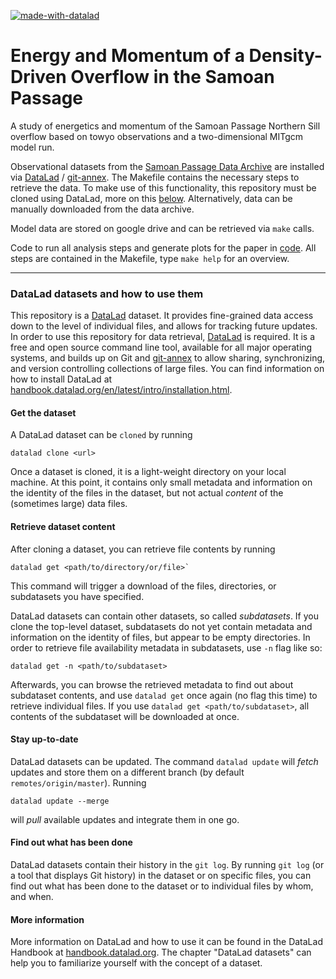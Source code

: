 [![made-with-datalad](https://www.datalad.org/badges/made_with.svg)](https://datalad.org)

Energy and Momentum of a Density-Driven Overflow in the Samoan Passage
======================================================================

A study of energetics and momentum of the Samoan Passage Northern Sill overflow based on towyo observations and a two-dimensional MITgcm model run.

Observational datasets from the [Samoan Passage Data Archive](https://github.com/gunnarvoet/sp-data-archive) are installed via [DataLad](https://www.datalad.org/) / [git-annex](https://git-annex.branchable.com/). The Makefile contains the necessary steps to retrieve the data. To make use of this functionality, this repository must be cloned using DataLad, more on this [below](#datalad-datasets-and-how-to-use-them). Alternatively, data can be manually downloaded from the data archive.

Model data are stored on google drive and can be retrieved via `make` calls.

Code to run all analysis steps and generate plots for the paper in [code](code). All steps are contained in the Makefile, type `make help` for an overview.

----------

### DataLad datasets and how to use them

This repository is a [DataLad](https://www.datalad.org/) dataset. It provides
fine-grained data access down to the level of individual files, and allows for
tracking future updates. In order to use this repository for data retrieval,
[DataLad](https://www.datalad.org/) is required. It is a free and
open source command line tool, available for all major operating
systems, and builds up on Git and [git-annex](https://git-annex.branchable.com/)
to allow sharing, synchronizing, and version controlling collections of
large files. You can find information on how to install DataLad at
[handbook.datalad.org/en/latest/intro/installation.html](http://handbook.datalad.org/en/latest/intro/installation.html).

#### Get the dataset

A DataLad dataset can be `cloned` by running

```
datalad clone <url>
```

Once a dataset is cloned, it is a light-weight directory on your local machine.
At this point, it contains only small metadata and information on the
identity of the files in the dataset, but not actual *content* of the
(sometimes large) data files.

#### Retrieve dataset content

After cloning a dataset, you can retrieve file contents by running

```
datalad get <path/to/directory/or/file>`
```

This command will trigger a download of the files, directories, or
subdatasets you have specified.

DataLad datasets can contain other datasets, so called *subdatasets*.
If you clone the top-level dataset, subdatasets do not yet contain
metadata and information on the identity of files, but appear to be
empty directories. In order to retrieve file availability metadata in
subdatasets, use `-n` flag like so:

```
datalad get -n <path/to/subdataset>
```

Afterwards, you can browse the retrieved metadata to find out about
subdataset contents, and use `datalad get` once again (no flag this time) to retrieve individual files.
If you use `datalad get <path/to/subdataset>`, all contents of the
subdataset will be downloaded at once.

#### Stay up-to-date

DataLad datasets can be updated. The command `datalad update` will
*fetch* updates and store them on a different branch (by default
`remotes/origin/master`). Running

```
datalad update --merge
```

will *pull* available updates and integrate them in one go.

#### Find out what has been done

DataLad datasets contain their history in the ``git log``.
By running ``git log`` (or a tool that displays Git history) in the dataset or on
specific files, you can find out what has been done to the dataset or to individual files
by whom, and when.

#### More information

More information on DataLad and how to use it can be found in the DataLad Handbook at
[handbook.datalad.org](http://handbook.datalad.org/en/latest/index.html). The chapter
"DataLad datasets" can help you to familiarize yourself with the concept of a dataset.

